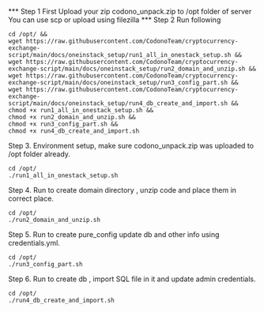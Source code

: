 *** Step 1
First Upload your zip codono_unpack.zip to /opt folder of server
You can use scp or upload using filezilla
*** Step 2
Run following
```
cd /opt/ &&
wget https://raw.githubusercontent.com/CodonoTeam/cryptocurrency-exchange-script/main/docs/oneinstack_setup/run1_all_in_onestack_setup.sh &&
wget https://raw.githubusercontent.com/CodonoTeam/cryptocurrency-exchange-script/main/docs/oneinstack_setup/run2_domain_and_unzip.sh &&
wget https://raw.githubusercontent.com/CodonoTeam/cryptocurrency-exchange-script/main/docs/oneinstack_setup/run3_config_part.sh &&
wget https://raw.githubusercontent.com/CodonoTeam/cryptocurrency-exchange-script/main/docs/oneinstack_setup/run4_db_create_and_import.sh &&
chmod +x run1_all_in_onestack_setup.sh &&
chmod +x run2_domain_and_unzip.sh &&
chmod +x run3_config_part.sh &&
chmod +x run4_db_create_and_import.sh
```

Step 3.
Environment setup, make sure codono_unpack.zip was uploaded to /opt folder already.
```
cd /opt/
./run1_all_in_onestack_setup.sh
```

Step 4.
Run to create domain directory , unzip code and place them in correct place.
```
cd /opt/
./run2_domain_and_unzip.sh
```


Step 5.
Run to create pure_config update db and other info using credentials.yml.
```
cd /opt/
./run3_config_part.sh
```

Step 6.
Run to create db , import SQL file in it and update admin credentials.
```
cd /opt/
./run4_db_create_and_import.sh
```
